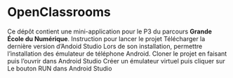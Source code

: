 # OpenClassrooms

Ce dépôt contient une mini-application pour le P3 du parcours **Grande École du Numérique**.
Instruction pour lancer le projet
Télécharger la dernière version d’Andoid Studio
Lors de son installation, permettre l’installation des émulateur de téléphone Android.
Cloner le projet en faisant puis l’ouvrir dans Android Studio
Créer un émulateur virtuel puis cliquer sur Le bouton RUN dans Android Studio 
